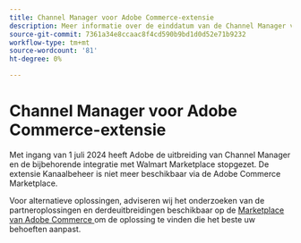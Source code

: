 ```yaml
---
title: Channel Manager voor Adobe Commerce-extensie
description: Meer informatie over de einddatum van de Channel Manager voor Adobe Commerce-extensie.
source-git-commit: 7361a34e8ccaac8f4cd590b9bd1d0d52e71b9232
workflow-type: tm+mt
source-wordcount: '81'
ht-degree: 0%

---
```



# Channel Manager voor Adobe Commerce-extensie

Met ingang van 1 juli 2024 heeft Adobe de uitbreiding van Channel Manager en de bijbehorende integratie met Walmart Marketplace stopgezet. De extensie Kanaalbeheer is niet meer beschikbaar via de Adobe Commerce Marketplace.

Voor alternatieve oplossingen, adviseren wij het onderzoeken van de partneroplossingen en derdeuitbreidingen beschikbaar op de [ Marketplace van Adobe Commerce ](https://commercemarketplace.adobe.com/) om de oplossing te vinden die het beste uw behoeften aanpast.
